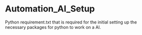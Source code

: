 # Automation_AI_Setup
Python requirement.txt that is required for the initial setting up the necessary packages for python to work on a AI.
